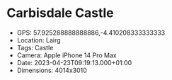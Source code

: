 # Carbisdale Castle

- GPS: 57.925288888888886,-4.410208333333333
- Location: Lairg
- Tags: Castle
- Camera: Apple iPhone 14 Pro Max
- Date: 2023-04-23T09:19:13.000+01:00
- Dimensions: 4014x3010
